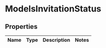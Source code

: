 
# ModelsInvitationStatus

## Properties
Name | Type | Description | Notes
------------ | ------------- | ------------- | -------------




